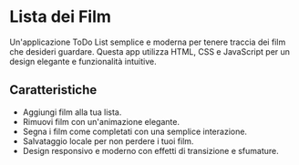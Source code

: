 # Lista dei Film

Un'applicazione ToDo List semplice e moderna per tenere traccia dei film che desideri guardare. Questa app utilizza HTML, CSS e JavaScript per un design elegante e funzionalità intuitive.

## Caratteristiche

- Aggiungi film alla tua lista.
- Rimuovi film con un'animazione elegante.
- Segna i film come completati con una semplice interazione.
- Salvataggio locale per non perdere i tuoi film.
- Design responsivo e moderno con effetti di transizione e sfumature.